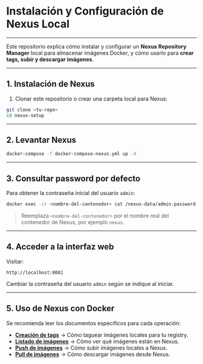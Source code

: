 # Instalación y Configuración de Nexus Local

---

Este repositorio explica cómo instalar y configurar un **Nexus Repository Manager** local para almacenar imágenes Docker, y cómo usarlo para **crear tags, subir y descargar imágenes**.

---

## 1. Instalación de Nexus

1. Clonar este repositorio o crear una carpeta local para Nexus:

```bash
git clone <tu-repo>
cd nexus-setup
```

---

## 2. Levantar Nexus

```bash
docker-compose -f docker-compose-nexus.yml up -d
```

---

## 3. Consultar password por defecto

Para obtener la contraseña inicial del usuario `admin`:

```bash
docker exec -it <nombre-del-contenedor> cat /nexus-data/admin.password
```

> Reemplaza `<nombre-del-contenedor>` por el nombre real del contenedor de Nexus, por ejemplo `nexus`.

---

## 4. Acceder a la interfaz web

Visitar:

```
http://localhost:8081
```

Cambiar la contraseña del usuario `admin` según se indique al iniciar.

---

## 5. Uso de Nexus con Docker

Se recomienda leer los documentos específicos para cada operación:

- **[Creación de tags](./creacion-tags.md)** → Cómo taguear imágenes locales para tu registry.
- **[Listado de imágenes](./listado-imagenes.md)** → Cómo ver qué imágenes están en Nexus.
- **[Push de imágenes](./push-imagenes.md)** → Cómo subir imágenes locales a Nexus.
- **[Pull de imágenes](./pull-imagenes.md)** → Cómo descargar imágenes desde Nexus.
